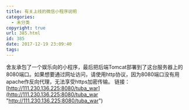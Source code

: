 ```yaml
---
title: 有关上线的微信小程序说明
categories:
  - 未分类
copyright: true
url: 385.html
id: 385
date: 2017-12-19 23:09:40
tags:
---
```


舍友承包了一个娱乐向的小程序，最后把后端Tomcat部署到了这台服务器上的8080端口。如果想要通过网址访问，请使用http协议，因为8080端口没有用apache作反向代理，无法享受https加密传输。 链接： [http://111.230.136.225:8080/tuba_war](http://111.230.136.225:8080/tuba_war "http://111.230.136.225:8080/tuba_war")